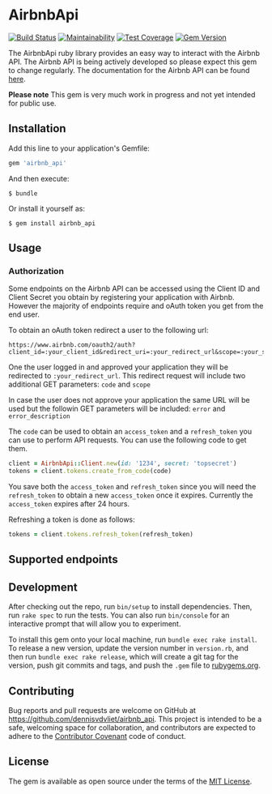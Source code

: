 # AirbnbApi

[![Build Status](https://travis-ci.org/dennisvdvliet/airbnb_api.svg?branch=master)](https://travis-ci.org/dennisvdvliet/airbnb_api) [![Maintainability](https://api.codeclimate.com/v1/badges/616582587775bcabe3cd/maintainability)](https://codeclimate.com/github/dennisvdvliet/airbnb_api/maintainability) [![Test Coverage](https://api.codeclimate.com/v1/badges/616582587775bcabe3cd/test_coverage)](https://codeclimate.com/github/dennisvdvliet/airbnb_api/test_coverage) [![Gem Version](https://badge.fury.io/rb/airbnb_api.svg)](https://badge.fury.io/rb/airbnb_api)

The AirbnbApi ruby library provides an easy way to interact with the Airbnb API. The Airbnb API is being actively developed so please expect this gem to change regularly. The documentation for the Airbnb API can be found [here](https://www.airbnb.com/partner/api-docs/).

**Please note**
This gem is very much work in progress and not yet intended for public use.

## Installation

Add this line to your application's Gemfile:

```ruby
gem 'airbnb_api'
```

And then execute:

    $ bundle

Or install it yourself as:

    $ gem install airbnb_api

## Usage

### Authorization

Some endpoints on the Airbnb API can be accessed using the Client ID and Client Secret you obtain by registering your application with Airbnb. However the majority of endpoints require and oAuth token you get from the end user.

To obtain an oAuth token redirect a user to the following url:
```
https://www.airbnb.com/oauth2/auth?client_id=:your_client_id&redirect_uri=:your_redirect_url&scope=:your_scope&state=:whatever_you_want
```

One the user logged in and approved your application they will be redirected to `:your_redirect_url`. This redirect request will include two additional GET parameters: `code` and `scope`

In case the user does not approve your application the same URL will be used but the followin GET parameters will be included: `error` and `error_description`

The `code` can be used to obtain an `access_token` and a `refresh_token` you can use to perform API requests. You can use the following code to get them.

```ruby
client = AirbnbApi::Client.new(id: '1234', secret: 'topsecret')
tokens = client.tokens.create_from_code(code)
```

You save both the `access_token` and `refresh_token` since you will need the `refresh_token` to obtain a new `access_token` once it expires. Currently the `access_token` expires after 24 hours.

Refreshing a token is done as follows:

```ruby
tokens = client.tokens.refresh_token(refresh_token)
```



## Supported endpoints

## Development

After checking out the repo, run `bin/setup` to install dependencies. Then, run `rake spec` to run the tests. You can also run `bin/console` for an interactive prompt that will allow you to experiment.

To install this gem onto your local machine, run `bundle exec rake install`. To release a new version, update the version number in `version.rb`, and then run `bundle exec rake release`, which will create a git tag for the version, push git commits and tags, and push the `.gem` file to [rubygems.org](https://rubygems.org).

## Contributing

Bug reports and pull requests are welcome on GitHub at https://github.com/dennisvdvliet/airbnb_api. This project is intended to be a safe, welcoming space for collaboration, and contributors are expected to adhere to the [Contributor Covenant](http://contributor-covenant.org) code of conduct.


## License

The gem is available as open source under the terms of the [MIT License](http://opensource.org/licenses/MIT).
